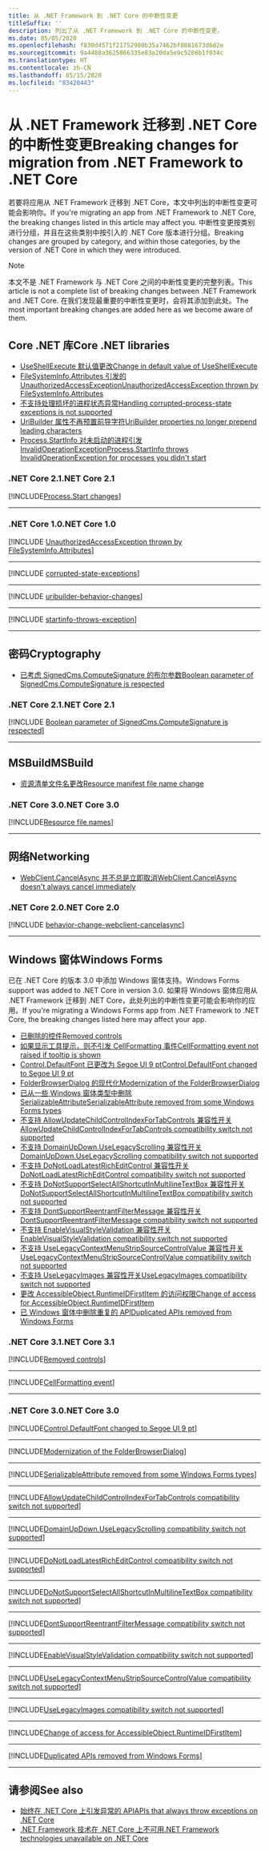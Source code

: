 ```yaml
---
title: 从 .NET Framework 到 .NET Core 的中断性变更
titleSuffix: ''
description: 列出了从 .NET Framework 到 .NET Core 的中断性变更。
ms.date: 05/05/2020
ms.openlocfilehash: f830d4571f21752900b35a7462bf0881673d6d2e
ms.sourcegitcommit: 9a4488a3625866335e83a20da5e9c5286b1f034c
ms.translationtype: HT
ms.contentlocale: zh-CN
ms.lasthandoff: 05/15/2020
ms.locfileid: "83420443"
---
```

# <a name="breaking-changes-for-migration-from-net-framework-to-net-core"></a><span data-ttu-id="a2098-103">从 .NET Framework 迁移到 .NET Core 的中断性变更</span><span class="sxs-lookup"><span data-stu-id="a2098-103">Breaking changes for migration from .NET Framework to .NET Core</span></span>

<span data-ttu-id="a2098-104">若要将应用从 .NET Framework 迁移到 .NET Core，本文中列出的中断性变更可能会影响你。</span><span class="sxs-lookup"><span data-stu-id="a2098-104">If you're migrating an app from .NET Framework to .NET Core, the breaking changes listed in this article may affect you.</span></span> <span data-ttu-id="a2098-105">中断性变更按类别进行分组，并且在这些类别中按引入的 .NET Core 版本进行分组。</span><span class="sxs-lookup"><span data-stu-id="a2098-105">Breaking changes are grouped by category, and within those categories, by the version of .NET Core in which they were introduced.</span></span>

> [!NOTE]
> <span data-ttu-id="a2098-106">本文不是 .NET Framework 与 .NET Core 之间的中断性变更的完整列表。</span><span class="sxs-lookup"><span data-stu-id="a2098-106">This article is not a complete list of breaking changes between .NET Framework and .NET Core.</span></span> <span data-ttu-id="a2098-107">在我们发现最重要的中断性变更时，会将其添加到此处。</span><span class="sxs-lookup"><span data-stu-id="a2098-107">The most important breaking changes are added here as we become aware of them.</span></span>

## <a name="core-net-libraries"></a><span data-ttu-id="a2098-108">Core .NET 库</span><span class="sxs-lookup"><span data-stu-id="a2098-108">Core .NET libraries</span></span>

- [<span data-ttu-id="a2098-109">UseShellExecute 默认值更改</span><span class="sxs-lookup"><span data-stu-id="a2098-109">Change in default value of UseShellExecute</span></span>](#change-in-default-value-of-useshellexecute)
- [<span data-ttu-id="a2098-110">FileSystemInfo.Attributes 引发的 UnauthorizedAccessException</span><span class="sxs-lookup"><span data-stu-id="a2098-110">UnauthorizedAccessException thrown by FileSystemInfo.Attributes</span></span>](#unauthorizedaccessexception-thrown-by-filesysteminfoattributes)
- [<span data-ttu-id="a2098-111">不支持处理损坏的进程状态异常</span><span class="sxs-lookup"><span data-stu-id="a2098-111">Handling corrupted-process-state exceptions is not supported</span></span>](#handling-corrupted-state-exceptions-is-not-supported)
- [<span data-ttu-id="a2098-112">UriBuilder 属性不再预置前导字符</span><span class="sxs-lookup"><span data-stu-id="a2098-112">UriBuilder properties no longer prepend leading characters</span></span>](#uribuilder-properties-no-longer-prepend-leading-characters)
- [<span data-ttu-id="a2098-113">Process.StartInfo 对未启动的进程引发 InvalidOperationException</span><span class="sxs-lookup"><span data-stu-id="a2098-113">Process.StartInfo throws InvalidOperationException for processes you didn't start</span></span>](#processstartinfo-throws-invalidoperationexception-for-processes-you-didnt-start)

### <a name="net-core-21"></a><span data-ttu-id="a2098-114">.NET Core 2.1</span><span class="sxs-lookup"><span data-stu-id="a2098-114">.NET Core 2.1</span></span>

[!INCLUDE[Process.Start changes](~/includes/core-changes/corefx/2.1/process-start-changes.md)]

***

### <a name="net-core-10"></a><span data-ttu-id="a2098-115">.NET Core 1.0</span><span class="sxs-lookup"><span data-stu-id="a2098-115">.NET Core 1.0</span></span>

[!INCLUDE [UnauthorizedAccessException thrown by FileSystemInfo.Attributes](~/includes/core-changes/corefx/1.0/filesysteminfo-attributes-exceptions.md)]

***

[!INCLUDE [corrupted-state-exceptions](~/includes/core-changes/corefx/1.0/corrupted-state-exceptions.md)]

***

[!INCLUDE [uribuilder-behavior-changes](../../../includes/core-changes/corefx/1.0/uribuilder-behavior-changes.md)]

***

[!INCLUDE [startinfo-throws-exception](../../../includes/core-changes/corefx/1.0/startinfo-throws-exception.md)]

***

## <a name="cryptography"></a><span data-ttu-id="a2098-116">密码</span><span class="sxs-lookup"><span data-stu-id="a2098-116">Cryptography</span></span>

- [<span data-ttu-id="a2098-117">已考虑 SignedCms.ComputeSignature 的布尔参数</span><span class="sxs-lookup"><span data-stu-id="a2098-117">Boolean parameter of SignedCms.ComputeSignature is respected</span></span>](#boolean-parameter-of-signedcmscomputesignature-is-respected)

### <a name="net-core-21"></a><span data-ttu-id="a2098-118">.NET Core 2.1</span><span class="sxs-lookup"><span data-stu-id="a2098-118">.NET Core 2.1</span></span>

[!INCLUDE [Boolean parameter of SignedCms.ComputeSignature is respected](~/includes/core-changes/cryptography/2.1/compute-signature-silent-parameter.md)]

***

## <a name="msbuild"></a><span data-ttu-id="a2098-119">MSBuild</span><span class="sxs-lookup"><span data-stu-id="a2098-119">MSBuild</span></span>

- [<span data-ttu-id="a2098-120">资源清单文件名更改</span><span class="sxs-lookup"><span data-stu-id="a2098-120">Resource manifest file name change</span></span>](#resource-manifest-file-name-change)

### <a name="net-core-30"></a><span data-ttu-id="a2098-121">.NET Core 3.0</span><span class="sxs-lookup"><span data-stu-id="a2098-121">.NET Core 3.0</span></span>

[!INCLUDE[Resource file names](~/includes/core-changes/msbuild/3.0/resource-manifest-name.md)]

***

## <a name="networking"></a><span data-ttu-id="a2098-122">网络</span><span class="sxs-lookup"><span data-stu-id="a2098-122">Networking</span></span>

- [<span data-ttu-id="a2098-123">WebClient.CancelAsync 并不总是立即取消</span><span class="sxs-lookup"><span data-stu-id="a2098-123">WebClient.CancelAsync doesn't always cancel immediately</span></span>](#webclientcancelasync-doesnt-always-cancel-immediately)

### <a name="net-core-20"></a><span data-ttu-id="a2098-124">.NET Core 2.0</span><span class="sxs-lookup"><span data-stu-id="a2098-124">.NET Core 2.0</span></span>

[!INCLUDE [behavior-change-webclient-cancelasync](../../../includes/core-changes/networking/2.0/behavior-change-webclient-cancelasync.md)]

***

## <a name="windows-forms"></a><span data-ttu-id="a2098-125">Windows 窗体</span><span class="sxs-lookup"><span data-stu-id="a2098-125">Windows Forms</span></span>

<span data-ttu-id="a2098-126">已在 .NET Core 的版本 3.0 中添加 Windows 窗体支持。</span><span class="sxs-lookup"><span data-stu-id="a2098-126">Windows Forms support was added to .NET Core in version 3.0.</span></span> <span data-ttu-id="a2098-127">如果将 Windows 窗体应用从 .NET Framework 迁移到 .NET Core，此处列出的中断性变更可能会影响你的应用。</span><span class="sxs-lookup"><span data-stu-id="a2098-127">If you're migrating a Windows Forms app from .NET Framework to .NET Core, the breaking changes listed here may affect your app.</span></span>

- [<span data-ttu-id="a2098-128">已删除的控件</span><span class="sxs-lookup"><span data-stu-id="a2098-128">Removed controls</span></span>](#removed-controls)
- [<span data-ttu-id="a2098-129">如果显示工具提示，则不引发 CellFormatting 事件</span><span class="sxs-lookup"><span data-stu-id="a2098-129">CellFormatting event not raised if tooltip is shown</span></span>](#cellformatting-event-not-raised-if-tooltip-is-shown)
- [<span data-ttu-id="a2098-130">Control.DefaultFont 已更改为 Segoe UI 9 pt</span><span class="sxs-lookup"><span data-stu-id="a2098-130">Control.DefaultFont changed to Segoe UI 9 pt</span></span>](#default-control-font-changed-to-segoe-ui-9-pt)
- [<span data-ttu-id="a2098-131">FolderBrowserDialog 的现代化</span><span class="sxs-lookup"><span data-stu-id="a2098-131">Modernization of the FolderBrowserDialog</span></span>](#modernization-of-the-folderbrowserdialog)
- [<span data-ttu-id="a2098-132">已从一些 Windows 窗体类型中删除 SerializableAttribute</span><span class="sxs-lookup"><span data-stu-id="a2098-132">SerializableAttribute removed from some Windows Forms types</span></span>](#serializableattribute-removed-from-some-windows-forms-types)
- [<span data-ttu-id="a2098-133">不支持 AllowUpdateChildControlIndexForTabControls 兼容性开关</span><span class="sxs-lookup"><span data-stu-id="a2098-133">AllowUpdateChildControlIndexForTabControls compatibility switch not supported</span></span>](#allowupdatechildcontrolindexfortabcontrols-compatibility-switch-not-supported)
- [<span data-ttu-id="a2098-134">不支持 DomainUpDown.UseLegacyScrolling 兼容性开关</span><span class="sxs-lookup"><span data-stu-id="a2098-134">DomainUpDown.UseLegacyScrolling compatibility switch not supported</span></span>](#domainupdownuselegacyscrolling-compatibility-switch-not-supported)
- [<span data-ttu-id="a2098-135">不支持 DoNotLoadLatestRichEditControl 兼容性开关</span><span class="sxs-lookup"><span data-stu-id="a2098-135">DoNotLoadLatestRichEditControl compatibility switch not supported</span></span>](#donotloadlatestricheditcontrol-compatibility-switch-not-supported)
- [<span data-ttu-id="a2098-136">不支持 DoNotSupportSelectAllShortcutInMultilineTextBox 兼容性开关</span><span class="sxs-lookup"><span data-stu-id="a2098-136">DoNotSupportSelectAllShortcutInMultilineTextBox compatibility switch not supported</span></span>](#donotsupportselectallshortcutinmultilinetextbox-compatibility-switch-not-supported)
- [<span data-ttu-id="a2098-137">不支持 DontSupportReentrantFilterMessage 兼容性开关</span><span class="sxs-lookup"><span data-stu-id="a2098-137">DontSupportReentrantFilterMessage compatibility switch not supported</span></span>](#dontsupportreentrantfiltermessage-compatibility-switch-not-supported)
- [<span data-ttu-id="a2098-138">不支持 EnableVisualStyleValidation 兼容性开关</span><span class="sxs-lookup"><span data-stu-id="a2098-138">EnableVisualStyleValidation compatibility switch not supported</span></span>](#enablevisualstylevalidation-compatibility-switch-not-supported)
- [<span data-ttu-id="a2098-139">不支持 UseLegacyContextMenuStripSourceControlValue 兼容性开关</span><span class="sxs-lookup"><span data-stu-id="a2098-139">UseLegacyContextMenuStripSourceControlValue compatibility switch not supported</span></span>](#uselegacycontextmenustripsourcecontrolvalue-compatibility-switch-not-supported)
- [<span data-ttu-id="a2098-140">不支持 UseLegacyImages 兼容性开关</span><span class="sxs-lookup"><span data-stu-id="a2098-140">UseLegacyImages compatibility switch not supported</span></span>](#uselegacyimages-compatibility-switch-not-supported)
- [<span data-ttu-id="a2098-141">更改 AccessibleObject.RuntimeIDFirstItem 的访问权限</span><span class="sxs-lookup"><span data-stu-id="a2098-141">Change of access for AccessibleObject.RuntimeIDFirstItem</span></span>](#change-of-access-for-accessibleobjectruntimeidfirstitem)
- [<span data-ttu-id="a2098-142">已 Windows 窗体中删除重复的 API</span><span class="sxs-lookup"><span data-stu-id="a2098-142">Duplicated APIs removed from Windows Forms</span></span>](#duplicated-apis-removed-from-windows-forms)

### <a name="net-core-31"></a><span data-ttu-id="a2098-143">.NET Core 3.1</span><span class="sxs-lookup"><span data-stu-id="a2098-143">.NET Core 3.1</span></span>

[!INCLUDE[Removed controls](~/includes/core-changes/windowsforms/3.1/remove-controls-3.1.md)]

***

[!INCLUDE[CellFormatting event](~/includes/core-changes/windowsforms/3.1/cellformatting-event-not-raised.md)]

***

### <a name="net-core-30"></a><span data-ttu-id="a2098-144">.NET Core 3.0</span><span class="sxs-lookup"><span data-stu-id="a2098-144">.NET Core 3.0</span></span>

[!INCLUDE[Control.DefaultFont changed to Segoe UI 9 pt](~/includes/core-changes/windowsforms/3.0/control-defaultfont-changed.md)]

***

[!INCLUDE[Modernization of the FolderBrowserDialog](~/includes/core-changes/windowsforms/3.0/modernized-folderbrowserdialog.md)]

***

[!INCLUDE[SerializableAttribute removed from some Windows Forms types](~/includes/core-changes/windowsforms/3.0/remove-serializationattribute.md)]

***

[!INCLUDE[AllowUpdateChildControlIndexForTabControls compatibility switch not supported](~/includes/core-changes/windowsforms/3.0/deprecate-allowupdatechildcontrolindexfortabcontrols.md)]

***

[!INCLUDE[DomainUpDown.UseLegacyScrolling compatibility switch not supported](~/includes/core-changes/windowsforms/3.0/deprecate-uselegacyscrolling.md)]

***

[!INCLUDE[DoNotLoadLatestRichEditControl compatibility switch not supported](~/includes/core-changes/windowsforms/3.0/deprecate-donotloadlatestricheditcontrol.md)]

***

[!INCLUDE[DoNotSupportSelectAllShortcutInMultilineTextBox compatibility switch not supported](~/includes/core-changes/windowsforms/3.0/deprecate-donotsupportselectallshortcutinmultilinetextbox.md)]

***

[!INCLUDE[DontSupportReentrantFilterMessage compatibility switch not supported](~/includes/core-changes/windowsforms/3.0/deprecate-dontsupportreentrantfiltermessage.md)]

***

[!INCLUDE[EnableVisualStyleValidation compatibility switch not supported](~/includes/core-changes/windowsforms/3.0/deprecate-enablevisualstylevalidation.md)]

***

[!INCLUDE[UseLegacyContextMenuStripSourceControlValue compatibility switch not supported](~/includes/core-changes/windowsforms/3.0/deprecate-uselegacycontextmenustripsourcecontrolvalue.md)]

***

[!INCLUDE[UseLegacyImages compatibility switch not supported](~/includes/core-changes/windowsforms/3.0/deprecate-uselegacyimages.md)]

***

[!INCLUDE[Change of access for AccessibleObject.RuntimeIDFirstItem](~/includes/core-changes/windowsforms/3.0/changed-access-for-runtimeidfirstitem.md)]

***

[!INCLUDE[Duplicated APIs removed from Windows Forms](~/includes/core-changes/windowsforms/3.0/remove-duplicated-apis.md)]

***

## <a name="see-also"></a><span data-ttu-id="a2098-145">请参阅</span><span class="sxs-lookup"><span data-stu-id="a2098-145">See also</span></span>

- [<span data-ttu-id="a2098-146">始终在 .NET Core 上引发异常的 API</span><span class="sxs-lookup"><span data-stu-id="a2098-146">APIs that always throw exceptions on .NET Core</span></span>](unsupported-apis.md)
- [<span data-ttu-id="a2098-147">.NET Framework 技术在 .NET Core 上不可用</span><span class="sxs-lookup"><span data-stu-id="a2098-147">.NET Framework technologies unavailable on .NET Core</span></span>](../porting/net-framework-tech-unavailable.md)
